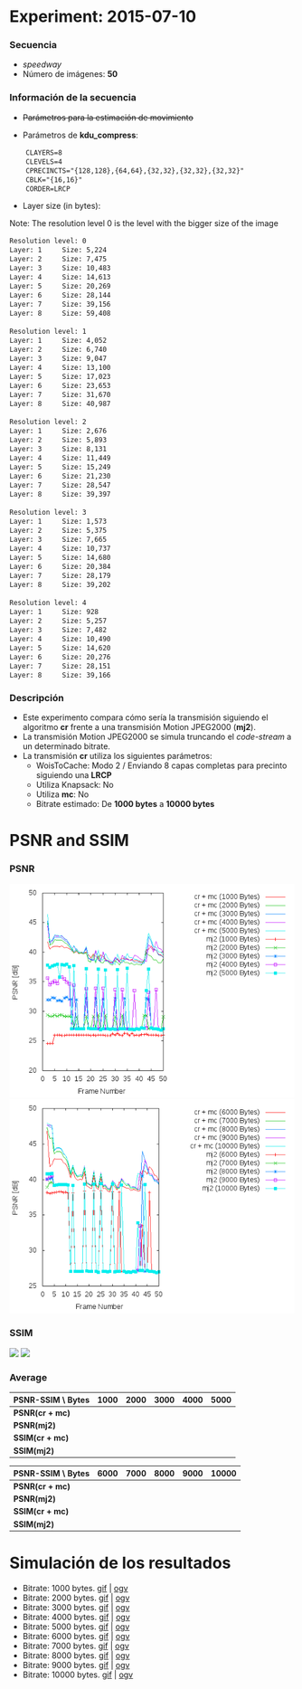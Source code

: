 Experiment: 2015-07-10
======================

### Secuencia

- *speedway*
- Número de imágenes: **50**

### Información de la secuencia
* ~~Parámetros para la estimación de movimiento~~

* Parámetros de **kdu_compress**:

```
    CLAYERS=8
    CLEVELS=4
    CPRECINCTS="{128,128},{64,64},{32,32},{32,32},{32,32}"
    CBLK="{16,16}"
    CORDER=LRCP
```

* Layer size (in bytes):

Note: The resolution level 0 is the level with the bigger size of the image

```
Resolution level: 0
Layer: 1     Size: 5,224
Layer: 2     Size: 7,475
Layer: 3     Size: 10,483
Layer: 4     Size: 14,613
Layer: 5     Size: 20,269
Layer: 6     Size: 28,144
Layer: 7     Size: 39,156
Layer: 8     Size: 59,408

Resolution level: 1
Layer: 1     Size: 4,052
Layer: 2     Size: 6,740
Layer: 3     Size: 9,047
Layer: 4     Size: 13,100
Layer: 5     Size: 17,023
Layer: 6     Size: 23,653
Layer: 7     Size: 31,670
Layer: 8     Size: 40,987

Resolution level: 2
Layer: 1     Size: 2,676
Layer: 2     Size: 5,893
Layer: 3     Size: 8,131
Layer: 4     Size: 11,449
Layer: 5     Size: 15,249
Layer: 6     Size: 21,230
Layer: 7     Size: 28,547
Layer: 8     Size: 39,397

Resolution level: 3
Layer: 1     Size: 1,573
Layer: 2     Size: 5,375
Layer: 3     Size: 7,665
Layer: 4     Size: 10,737
Layer: 5     Size: 14,680
Layer: 6     Size: 20,384
Layer: 7     Size: 28,179
Layer: 8     Size: 39,202

Resolution level: 4
Layer: 1     Size: 928
Layer: 2     Size: 5,257
Layer: 3     Size: 7,482
Layer: 4     Size: 10,490
Layer: 5     Size: 14,620
Layer: 6     Size: 20,276
Layer: 7     Size: 28,151
Layer: 8     Size: 39,166
```


### Descripción

- Este experimento compara cómo sería la transmisión siguiendo el algoritmo
  **cr** frente a una transmisión Motion JPEG2000 (**mj2**). 
- La transmisión Motion JPEG2000 se simula truncando el *code-stream* a
  un determinado bitrate.
- La transmisión **cr** utiliza los siguientes parámetros:
    - WoisToCache: Modo 2 / Enviando 8 capas completas para precinto siguiendo una **LRCP**
    - Utiliza Knapsack: No
    - Utiliza **mc**: No
    - Bitrate estimado: De **1000 bytes** a **10000 bytes**

PSNR and SSIM
=============

### PSNR

![](assets/psnr-1k-5k.png)
![](assets/psnr-6k-10k.png)

### SSIM

![](assets/ssim-1k-5k.png)
![](assets/ssim-6k-10k.png)

### Average

| PSNR-SSIM \ Bytes | 1000            | 2000            | 3000            | 4000            | 5000           
| ----------------- | --------------- | --------------- | --------------- | --------------- | ---------------
| **PSNR(cr + mc)** |   |   |   |   | 
| **PSNR(mj2)**     |   |   |   |   | 
| **SSIM(cr + mc)** |   |   |   |   | 
| **SSIM(mj2)**     |   |   |   |   | 

| PSNR-SSIM \ Bytes | 6000            | 7000            | 8000            | 9000            | 10000           
| ----------------- | --------------- | --------------- | --------------- | --------------- | ---------------
| **PSNR(cr + mc)** |   |   |   |   | 
| **PSNR(mj2)**     |   |   |   |   | 
| **SSIM(cr + mc)** |   |   |   |   | 
| **SSIM(mj2)**     |   |   |   |   | 


Simulación de los resultados
=============

* Bitrate: 1000 bytes. [gif](gif/all_1000.gif) | [ogv](ogv/all_1000.ogv)
* Bitrate: 2000 bytes. [gif](gif/all_2000.gif) | [ogv](ogv/all_2000.ogv)
* Bitrate: 3000 bytes. [gif](gif/all_3000.gif) | [ogv](ogv/all_3000.ogv)
* Bitrate: 4000 bytes. [gif](gif/all_4000.gif) | [ogv](ogv/all_4000.ogv)
* Bitrate: 5000 bytes. [gif](gif/all_5000.gif) | [ogv](ogv/all_5000.ogv)
* Bitrate: 6000 bytes. [gif](gif/all_6000.gif) | [ogv](ogv/all_6000.ogv)
* Bitrate: 7000 bytes. [gif](gif/all_7000.gif) | [ogv](ogv/all_7000.ogv)
* Bitrate: 8000 bytes. [gif](gif/all_8000.gif) | [ogv](ogv/all_8000.ogv)
* Bitrate: 9000 bytes. [gif](gif/all_9000.gif) | [ogv](ogv/all_9000.ogv)
* Bitrate: 10000 bytes. [gif](gif/all_10000.gif) | [ogv](ogv/all_10000.ogv)